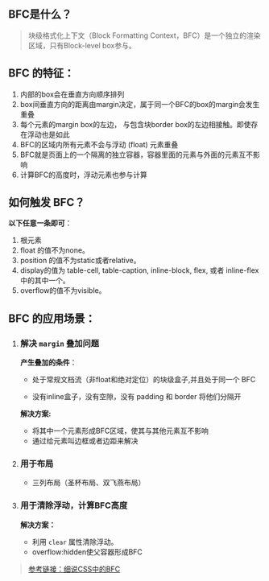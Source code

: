 ## BFC是什么？

> 块级格式化上下文（Block Formatting Context，BFC）是一个独立的渲染区域，只有Block-level box参与。



## BFC 的特征：

1. 内部的box会在垂直方向顺序排列
2. box间垂直方向的距离由margin决定，属于同一个BFC的box的margin会发生重叠
3. 每个元素的margin box的左边， 与包含块border box的左边相接触。即使存在浮动也是如此
4. BFC的区域内所有元素不会与浮动 (float) 元素重叠
5. BFC就是页面上的一个隔离的独立容器，容器里面的元素与外面的元素互不影响
6. 计算BFC的高度时，浮动元素也参与计算



## 如何触发 BFC？

**以下任意一条即可**：

1. 根元素
2. float 的值不为none。
3. position 的值不为static或者relative。
4. display的值为 table-cell, table-caption, inline-block, flex, 或者 inline-flex中的其中一个。
5. overflow的值不为visible。



## BFC 的应用场景：

1. ###   解决 `margin` 叠加问题

   **产生叠加的条件**：

   - 处于常规文档流（非float和绝对定位）的块级盒子,并且处于同一个 BFC 

   - 没有inline盒子，没有空隙，没有 padding 和 border 将他们分隔开

   

   **解决方案:**

   - 将其中一个元素形成BFC区域，使其与其他元素互不影响
   - 通过给元素叫边框或者边距来解决

   

2. ### 用于布局

   - 三列布局（圣杯布局、双飞燕布局）

3. ### 用于清除浮动，计算BFC高度

   **解决方案：**

   - 利用 `clear` 属性清除浮动。
   - overflow:hidden使父容器形成BFC



> [参考链接：细说CSS中的BFC](https://juejin.im/post/583bb606a22b9d006c141286)

